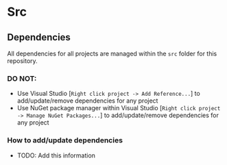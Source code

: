 # Src

## Dependencies
All dependencies for all projects are managed within the `src` folder for this repository.

### DO NOT:
- Use Visual Studio [`Right click project -> Add Reference...`] to add/update/remove dependencies for any project
- Use NuGet package manager within Visual Studio [`Right click project -> Manage NuGet Packages...`] to add/update/remove dependencies for any project

### How to add/update dependencies
- TODO: Add this information